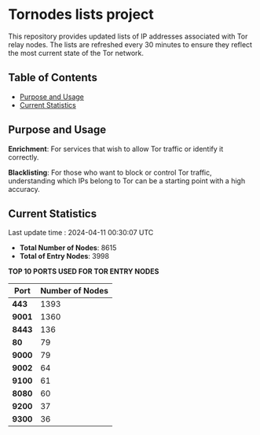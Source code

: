 # Tornodes lists project

This repository provides updated lists of IP addresses associated with Tor relay nodes. The lists are refreshed every 30 minutes to ensure they reflect the most current state of the Tor network.

## Table of Contents

- [Purpose and Usage](#purpose-and-usage)
- [Current Statistics](#current-statistics)


## Purpose and Usage

**Enrichment**: For services that wish to allow Tor traffic or identify it correctly.

**Blacklisting**: For those who want to block or control Tor traffic, understanding which IPs belong to Tor can be a starting point with a high accuracy.

## Current Statistics

Last update time : 2024-04-11 00:30:07 UTC

- **Total Number of Nodes**: 8615
- **Total of Entry Nodes**: 3998

**TOP 10 PORTS USED FOR TOR ENTRY NODES**

| **Port** | **Number of Nodes** |
|------|-----------------|
| **443**   | 1393  |
| **9001**   | 1360  |
| **8443**   | 136  |
| **80**   | 79  |
| **9000**   | 79  |
| **9002**   | 64  |
| **9100**   | 61  |
| **8080**   | 60  |
| **9200**   | 37  |
| **9300**   | 36  |

